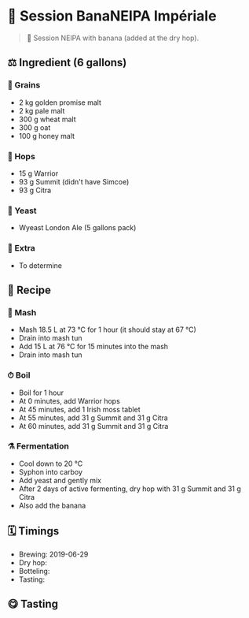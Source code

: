 # 🍺 Session BanaNEIPA Impériale

> 📝 Session NEIPA with banana (added at the dry hop).

##  ⚖️ Ingredient (6 gallons)

### 🌾 Grains

* 2 kg golden promise malt
* 2 kg pale malt
* 300 g wheat malt
* 300 g oat
* 100 g honey malt

### 🌿 Hops

* 15 g Warrior
* 93 g Summit (didn't have Simcoe)
* 93 g Citra

### 🧫 Yeast

* Wyeast London Ale (5 gallons pack)

### 🍌 Extra

* To determine

## 📖 Recipe

### 🚰 Mash

* Mash 18.5 L at 73 °C for 1 hour (it should stay at 67 °C)
* Drain into mash tun
* Add 15 L at 76 °C for 15 minutes into the mash
* Drain into mash tun

### ⏱  Boil

* Boil for 1 hour
* At 0 minutes, add Warrior hops
* At 45 minutes, add 1 Irish moss tablet
* At 55 minutes, add 31 g Summit and 31 g Citra
* At 60 minutes, add 31 g Summit and 31 g Citra

### ⚗️ Fermentation

* Cool down to 20 °C
* Syphon into carboy
* Add yeast and gently mix
* After 2 days of active fermenting, dry hop with 31 g Summit and 31 g Citra
* Also add the banana

## 🗓 Timings

* Brewing: 2019-06-29
* Dry hop:
* Botteling:
* Tasting:

## 😋 Tasting
